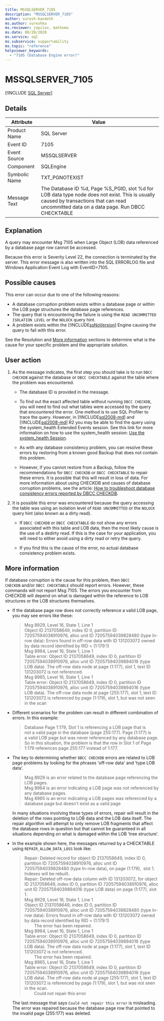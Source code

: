 ```yaml
---
title: MSSQLSERVER_7105
description: "MSSQLSERVER_7105"
author: suresh-kandoth
ms.author: sureshka
ms.reviewer: jopilov, mathoma
ms.date: 08/20/2020
ms.service: sql
ms.subservice: supportability
ms.topic: "reference"
helpviewer_keywords:
  - "7105 (Database Engine error)"
---
```

# MSSQLSERVER_7105
 [!INCLUDE [SQL Server](../../includes/applies-to-version/sqlserver.md)]

## Details

|Attribute|Value|
|---|---|
|Product Name|SQL Server|
|Event ID|7105|
|Event Source|MSSQLSERVER|
|Component|SQLEngine|
|Symbolic Name|TXT_PGNOTEXIST|
|Message Text|The Database ID %d, Page %S_PGID, slot %d for LOB data type node does not exist. This is usually caused by transactions that can read uncommitted data on a data page. Run DBCC CHECKTABLE|

## Explanation

A query may encounter Msg 7105 when Large Object (LOB) data referenced by a database page row cannot be accessed.

Because this error is Severity Level 22, the connection is terminated by the server. This error message is also written into the SQL ERRORLOG file and Windows Application Event Log with EventID=7105.

## Possible causes

This error can occur due to one of the following reasons:

- A database corruption problem exists within a database page or within the LOB page structures the database page references.
- The query that is encountering the failure is using the `READ UNCOMMITTED ISOLATION LEVEL` or the `NOLOCK` query hint.
- A problem exists within the [!INCLUDE[ssNoVersion](../../includes/ssnoversion-md.md)] Engine causing the query to fail with this error.

See the Resolution and [More information](#more-information) sections to determine what is the cause for your specific problem and the appropriate solution.

## User action

1. As the message indicates, the first step you should take is to run `DBCC CHECKDB` against the database or `DBCC CHECKTABLE` against the table where the problem was encountered.

    - The database ID is provided in the message.
    - To find out the exact affected table without running `DBCC CHECKDB`, you will need to find out what tables were accessed by the query that encountered the error. One method is to use SQL Profiler to trace the query. However, in [!INCLUDE[sql2008-md](../../includes/sql2008-md.md)] and [!INCLUDE[sql2008-md](../../includes/sql2008-md.md)] R2 you may be able to find the query using the system_health Extended Events session. See this link for more information on how to use the system_health session: [Use the system_health Session](../extended-events/use-the-system-health-session.md).

    - As with any database consistency problem, you can resolve these errors by restoring from a known good Backup that does not contain this problem.

    - However, if you cannot restore from a Backup, follow the recommendations for `DBCC CHECKDB` or `DBCC CHECKTABLE` to repair these errors. It is possible that this will result in loss of data. For more information about using CHECKDB and causes of database corruption problems, see the article: [How to troubleshoot database consistency errors reported by DBCC CHECKDB](https://support.microsoft.com/kb/2015748).
  
1. It is possible this error was encountered because the query accessing the table was using an isolation level of `READ UNCOMMITTED` or the `NOLOCK` query hint (also known as a dirty read).

   - If `DBCC CHECKDB` or `DBCC CHECKTABLE` do not show any errors associated with this table and LOB data, then the most likely cause is the use of a dedirty read. If this is the case for your application, you will need to either avoid using a dirty read or retry the query.
  
   - If you find this is the cause of the error, no actual database consistency problem exists.

## More information

If database corruption is the cause for this problem, then `DBCC CHECKDB` and/or `DBCC CHECKTABLE` should report errors. However, these commands will not report Msg 7105. The errors you encounter from CHECKDB will depend on what is damaged within the reference to LOB structures or the LOB structures themselves.

- If the database page row does not correctly reference a valid LOB page, you may see errors like these:

    > Msg 8929, Level 16, State 1, Line 1  
    Object ID 2137058649, index ID 0, partition ID 72057594038910976, alloc unit ID 72057594039828480 (type In-row data): Errors found in off-row data with ID 131203072 owned by data record identified by RID = (1:179:1)  
    Msg 8964, Level 16, State 1, Line 1  
    Table error: Object ID 2137058649, index ID 0, partition ID 72057594038910976, alloc unit ID 72057594039894016 (type LOB data). The off-row data node at page (1:177), slot 1, text ID 131203072 is not referenced.  
    Msg 8965, Level 16, State 1, Line 1  
    Table error: Object ID 2137058649, index ID 0, partition ID 72057594038910976, alloc unit ID 72057594039894016 (type LOB data). The off-row data node at page (255:177), slot 1, text ID 131203072 is referenced by page (1:179), slot 1, but was not seen in the scan  

- Different scenarios for the problem can result in different combination of errors. In this example:  

    > Database Page 1:179, Slot 1 is referencing a LOB page that is not a valid page in the database (page 255:177). Page (1:177) is a valid LOB page but was never referenced by any database page. So in this situation, the problem is that the row in Slot 1 of Page 1:179 references page 255:177 instead of 1:177.

- The key to determining whether `DBCC CHECKDB` errors are related to LOB page problems by looking for the phrases 'off-row data' and 'type LOB data'.

    > Msg 8929 is an error related to the database page referencing the LOB pages.  
Msg 8964 is an error indicating a LOB page was not referenced by any database pages.  
Msg 8965 is an error indicating a LOB pages was referenced by a database page but doesn't exist as a valid page

    In many situations involving these types of errors, repair will result in the deletion of the rows pointing to LOB data and the LOB data itself. The repair algorithm will attempt to only remove LOB fragments that affect the database rows in question but that cannot be guaranteed in all situations depending on what is damaged within the LOB 'tree structure'.

- In the example shown here, the messages returned by a CHECKTABLE using `REPAIR_ALLOW_DATA_LOSS` look like:

    > Repair: Deleted record for object ID 2137058649, index ID 0, partition ID 72057594038910976, alloc unit ID 72057594039828480 (type In-row data), on page (1:179),  slot 1. Indexes will be rebuilt.  
    Repair: Deleted off-row data column with ID 131203072, for object ID 2137058649, index ID 0, partition ID 72057594038910976, alloc unit ID 72057594039894016 (type LOB data) on page (1:177), slot 1.  
    Msg 8929, Level 16, State 1, Line 1  
    Object ID 2137058649, index ID 0, partition ID 72057594038910976, alloc unit ID 72057594039828480 (type In-row data): Errors found in off-row data with ID 131203072 owned by data record identified by RID = (1:179:1)  
            The error has been repaired.  
    Msg 8964, Level 16, State 1, Line 1  
    Table error: Object ID 2137058649, index ID 0, partition ID 72057594038910976, alloc unit ID 72057594039894016 (type LOB data). The off-row data node at page (1:177), slot 1, text ID 131203072 is not referenced.  
            The error has been repaired.  
    Msg 8965, Level 16, State 1, Line 1  
    Table error: Object ID 2137058649, index ID 0, partition ID 72057594038910976, alloc unit ID 72057594039894016 (type LOB data). The off-row data node at page (255:177), slot 1, text ID 131203072 is referenced by page (1:179), slot 1, but was not seen in the scan.  
            Could not repair this error

    The last message that says `Could not repair this error` is misleading. The error was repaired because the database page row that pointed to the invalid page (255:177) was deleted.
